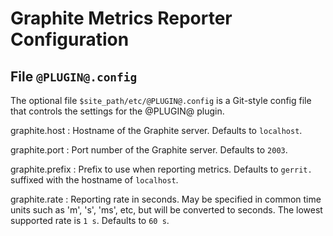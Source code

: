 Graphite Metrics Reporter Configuration
=======================================

File `@PLUGIN@.config`
-------------------------

The optional file `$site_path/etc/@PLUGIN@.config` is a Git-style
config file that controls the settings for the @PLUGIN@ plugin.

graphite.host
:	Hostname of the Graphite server. Defaults to `localhost`.

graphite.port
:	Port number of the Graphite server. Defaults to `2003`.

graphite.prefix
:	Prefix to use when reporting metrics. Defaults to `gerrit.`
	suffixed with the hostname of `localhost`.

graphite.rate
:	Reporting rate in seconds. May be specified in common time
	units such as 'm', 's', 'ms', etc, but will be converted
	to seconds. The lowest supported rate is `1 s`.
	Defaults to `60 s`.
